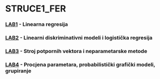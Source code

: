 # STRUCE1_FER
### [LAB1](https://github.com/perosm/STRUCE1_FER/blob/master/SU1-2023-LAB1.ipynb) - Linearna regresija
### [LAB2](https://github.com/perosm/STRUCE1_FER/blob/master/SU1-2023-LAB2.ipynb) - Linearni diskriminativni modeli i logistička regresija
### [LAB3](https://github.com/perosm/STRUCE1_FER/blob/master/SU1-2023-LAB2.ipynb) - Stroj potpornih vektora i neparametarske metode
### [LAB4](https://github.com/perosm/STRUCE1_FER/blob/master/SU1-2023-LAB2.ipynb) - Procjena parametara, probabilistički grafički modeli, grupiranje
